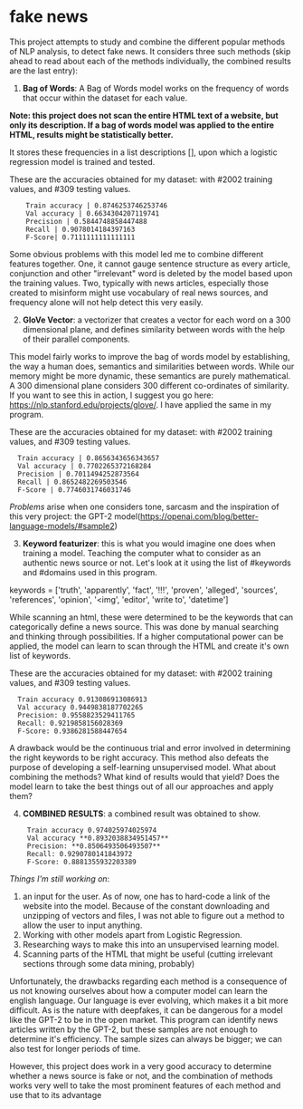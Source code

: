 # fake news

This project attempts to study and combine the different popular methods of NLP analysis, to detect fake news. It considers three such methods (skip ahead to read about each of the methods individually, the combined results are the last entry):

1. **Bag of Words**: A Bag of Words model works on the frequency of words that occur within the dataset for each value.

**Note: this project does not scan the entire HTML text of a website, but only its description. If a bag of words model was applied to the entire HTML, results might be statistically better.**

It stores these frequencies in a list descriptions [], upon which a logistic regression model is trained and tested.

These are the accuracies obtained for my dataset: with #2002 training values, and #309 testing values.

        Train accuracy | 0.8746253746253746
        Val accuracy | 0.6634304207119741
        Precision | 0.5844748858447488
        Recall | 0.9078014184397163
        F-Score| 0.7111111111111111

Some obvious problems with this model led me to combine different features together. One, it cannot gauge sentence structure as every article, conjunction and other "irrelevant" word is deleted by the model based upon the training values. Two, typically with news articles, especially those created to misinform might use vocabulary of real news sources, and frequency alone will not help detect this very easily.

2. **GloVe Vector**: a vectorizer that creates a vector for each word on a 300 dimensional plane, and defines similarity between words with the help of their parallel components.

This model fairly works to improve the bag of words model by establishing, the way a human does, semantics and similarities between words. While our memory might be more dynamic, these semantics are purely mathematical. A 300 dimensional plane considers 300 different co-ordinates of similarity. If you want to see this in action, I suggest you go here: https://nlp.stanford.edu/projects/glove/. I have applied the same in my program.

These are the accuracies obtained for my dataset: with #2002 training values, and #309 testing values.

      Train accuracy | 0.8656343656343657
      Val accuracy | 0.7702265372168284
      Precision | 0.7011494252873564
      Recall | 0.8652482269503546
      F-Score | 0.7746031746031746

*Problems* arise when one considers tone, sarcasm and the inspiration of this very project: the GPT-2 model(https://openai.com/blog/better-language-models/#sample2)

3. **Keyword featurizer**: this is what you would imagine one does when training a model. Teaching the computer what to consider as an authentic news source or not. Let's look at it using the list of #keywords and #domains used in this program.

keywords = ['truth', 'apparently', 'fact', '!!!', 'proven', 'alleged', 'sources', 'references', 'opinion', '<img', 'editor', 'write to', 'datetime']

While scanning an html, these were determined to be the keywords that can categorically define a news source. This was done by manual searching and thinking through possibilities. If a higher computational power can be applied, the model can learn to scan through the HTML and create it's own list of keywords.

These are the accuracies obtained for my dataset: with #2002 training values, and #309 testing values.
      
      Train accuracy 0.913086913086913
      Val accuracy 0.9449838187702265
      Precision: 0.9558823529411765
      Recall: 0.9219858156028369
      F-Score: 0.9386281588447654

A drawback would be the continuous trial and error involved in determining the right keywords to be right accuracy. This method also defeats the purpose of developing a self-learning unsupervised model. What about combining the methods? What kind of results would that yield? Does the model learn to take the best things out of all our approaches and apply them?

4. **COMBINED RESULTS**: a combined result was obtained to show.

        Train accuracy 0.974025974025974
        Val accuracy **0.8932038834951457**
        Precision: **0.8506493506493507**
        Recall: 0.9290780141843972
        F-Score: 0.8881355932203389

*Things I'm still working on*:
1. an input for the user. As of now, one has to hard-code a link of the website into the model. Because of the constant downloading and unzipping of vectors and files, I was not able to figure out a method to allow the user to input anything.
2. Working with other models apart from Logistic Regression.
3. Researching ways to make this into an unsupervised learning model.
4. Scanning parts of the HTML that might be useful (cutting irrelevant sections through some data mining, probably)

Unfortunately, the drawbacks regarding each method is a consequence of us not knowing ourselves about how a computer model can learn the english language. Our language is ever evolving, which makes it a bit more difficult. As is the nature with deepfakes, it can be dangerous for a model like the GPT-2 to be in the open market. This program can identify news articles written by the GPT-2, but these samples are not enough to determine it's efficiency. The sample sizes can always be bigger; we can also test for longer periods of time.

However, this project does work in a very good accuracy to determine whether a news source is fake or not, and the combination of methods works very well to take the most prominent features of each method and use that to its advantage
